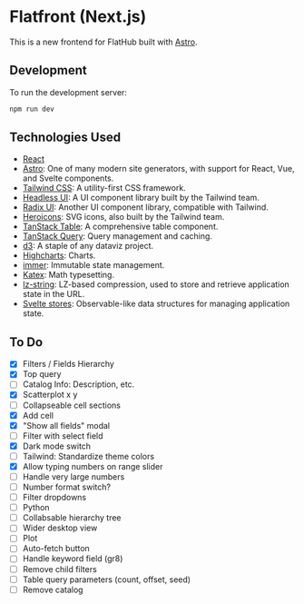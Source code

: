 # Flatfront (Next.js)

This is a new frontend for FlatHub built with [Astro](https://astro.build/).

## Development

To run the development server:

```bash
npm run dev
```

## Technologies Used

- [React](https://reactjs.org/)
- [Astro](https://astro.build/): One of many modern site generators, with support for React, Vue, and Svelte components.
- [Tailwind CSS](https://tailwindcss.com/): A utility-first CSS framework.
- [Headless UI](https://headlessui.dev/): A UI component library built by the Tailwind team.
- [Radix UI](https://www.radix-ui.com/): Another UI component library, compatible with Tailwind.
- [Heroicons](https://heroicons.com/): SVG icons, also built by the Tailwind team.
- [TanStack Table](https://tanstack.com/table/v8): A comprehensive table component.
- [TanStack Query](https://tanstack.com/query/latest): Query management and caching.
- [d3](https://d3js.org/): A staple of any dataviz project.
- [Highcharts](https://www.highcharts.com/docs/index): Charts.
- [immer](https://immerjs.github.io/immer/): Immutable state management.
- [Katex](https://katex.org/): Math typesetting.
- [lz-string](https://github.com/pieroxy/lz-string): LZ-based compression, used to store and retrieve application state in the URL.
- [Svelte stores](https://svelte.dev/docs/svelte-store): Observable-like data structures for managing application state.

## To Do

- [x] Filters / Fields Hierarchy
- [x] Top query
- [ ] Catalog Info: Description, etc.
- [x] Scatterplot x y
- [ ] Collapseable cell sections
- [x] Add cell
- [x] "Show all fields" modal
- [ ] Filter with select field
- [x] Dark mode switch
- [ ] Tailwind: Standardize theme colors
- [x] Allow typing numbers on range slider
- [ ] Handle very large numbers
- [ ] Number format switch?
- [ ] Filter dropdowns
- [ ] Python
- [ ] Collabsable hierarchy tree
- [ ] Wider desktop view
- [ ] Plot
- [ ] Auto-fetch button
- [ ] Handle keyword field (gr8)
- [ ] Remove child filters
- [ ] Table query parameters (count, offset, seed)
- [ ] Remove catalog